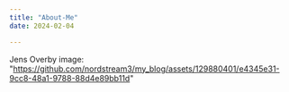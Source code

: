 ```yaml
---
title: "About-Me"
date: 2024-02-04

---
```

Jens Overby
image: "https://github.com/nordstream3/my_blog/assets/129880401/e4345e31-9cc8-48a1-9788-88d4e89bb11d"
